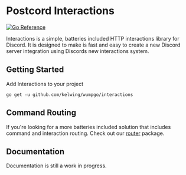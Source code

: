 # Postcord Interactions

[![Go Reference](https://pkg.go.dev/badge/github.com/kelwing/wumpgo/interactions.svg)](https://pkg.go.dev/github.com/kelwing/wumpgo/interactions)

Interactions is a simple, batteries included HTTP interactions library for Discord.  It is designed to make is fast and easy to create a new Discord server integration using Discords new interactions system.

## Getting Started

Add Interactions to your project
```
go get -u github.com/kelwing/wumpgo/interactions
```

## Command Routing
If you're looking for a more batteries included solution that includes command and interaction routing.  Check out our [router](https://github.com/kelwing/wumpgo/router) package.

## Documentation

Documentation is still a work in progress.
